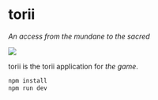 # torii

_An access from the mundane to the sacred_

![](https://i.redd.it/kf0cfqk95rm31.jpg)

torii is the torii application for _the game_.

```bash
npm install
npm run dev
```
